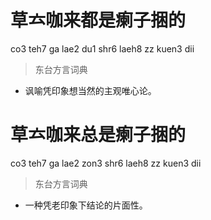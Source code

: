 # 草𠫓咖来都是瘌子捆的
co3 teh7 ga lae2 du1 shr6 laeh8 zz kuen3 dii
> 东台方言词典
- 讽喻凭印象想当然的主观唯心论。

# 草𠫓咖来总是瘌子捆的
co3 teh7 ga lae2 zon3 shr6 laeh8 zz kuen3 dii
> 东台方言词典
- 一种凭老印象下结论的片面性。
